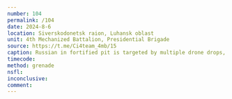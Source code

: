 ```yaml
---
number: 104
permalink: /104
date: 2024-8-6
location: Siverskodonetsk raion, Luhansk oblast
unit: 4th Mechanized Battalion, Presidential Brigade
source: https://t.me/Ci4team_4mb/15
caption: Russian in fortified pit is targeted by multiple drone drops, eventually blows up his own grenade
timecode: 
method: grenade
nsfl: 
inconclusive: 
comment: 
---
```

<script async src="https://telegram.org/js/telegram-widget.js?22" data-telegram-post="Ci4team_4mb/15" data-width="100%" data-userpic="false"></script>